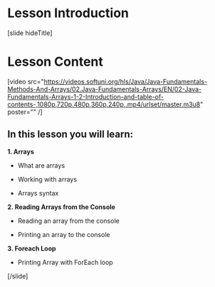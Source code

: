 # Lesson Introduction

[slide hideTitle]

# Lesson Content

[video src="https://videos.softuni.org/hls/Java/Java-Fundamentals-Methods-And-Arrays/02.Java-Fundamentals-Arrays/EN/02-Java-Fundamentals-Arrays-1-2-Introduction-and-table-of-contents-,1080p,720p,480p,360p,240p,.mp4/urlset/master.m3u8" poster="" /]

## In this lesson you will learn:

**1. Arrays**

- What are arrays

- Working with arrays

- Arrays syntax

**2. Reading Arrays from the Console**

- Reading an array from the console

- Printing an array to the console

**3. Foreach Loop**

- Printing Array with ForEach loop

[/slide]
